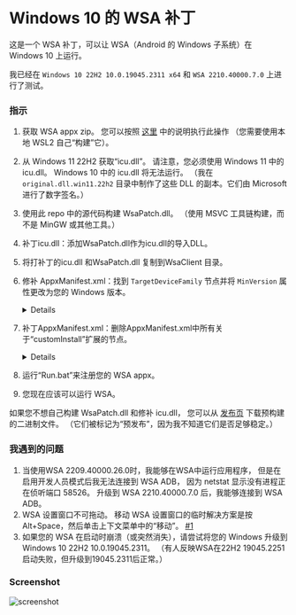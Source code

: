# Windows 10 的 WSA 补丁

这是一个 WSA 补丁，可以让 WSA（Android 的 Windows 子系统）在 Windows 10 上运行。

我已经在 `Windows 10 22H2 10.0.19045.2311 x64` 和 `WSA 2210.40000.7.0` 上进行了测试。

### 指示

1. 获取 WSA appx zip。 您可以按照 [这里](https://github.com/LSPosed/MagiskOnWSALocal) 中的说明执行此操作
    （您需要使用本地 WSL2 自己“构建”它）。
2. 从 Windows 11 22H2 获取“icu.dll”。 请注意，您必须使用 Windows 11 中的 icu.dll。
    Windows 10 中的 icu.dll 将无法运行。
    （我在 `original.dll.win11.22h2` 目录中制作了这些 DLL 的副本。它们由 Microsoft 进行了数字签名。）
3. 使用此 repo 中的源代码构建 WsaPatch.dll。
    （使用 MSVC 工具链构建，而不是 MinGW 或其他工具。）
4. 补丁icu.dll：添加WsaPatch.dll作为icu.dll的导入DLL。
5. 将打补丁的icu.dll 和WsaPatch.dll 复制到WsaClient 目录。
6. 修补 AppxManifest.xml：找到 `TargetDeviceFamily` 节点并将 `MinVersion` 属性更改为您的 Windows 版本。
    <details>

    在 AppxManifest.xml 中找到以下行。
    ```xml
    <TargetDeviceFamily Name="Windows.Desktop" MinVersion="10.0.22000.120" MaxVersionTested="10.0.22000.120"/>
    ```

    将 `MinVersion` 从 `10.0.22000.120` 更改为您的 Windows 版本，例如 `10.0.19045.2311`。
    </details>
7. 补丁AppxManifest.xml：删除AppxManifest.xml中所有关于“customInstall”扩展的节点。
    <details>
    从 AppxManifest.xml 中删除以下内容。

    ```xml
    <rescap:Capability Name="customInstallActions"/>
    ```

    ```xml
    <desktop6:Extension Category="windows.customInstall">
        <desktop6:CustomInstall Folder="CustomInstall" desktop8:RunAsUser="true">
            <desktop6:RepairActions>
                <desktop6:RepairAction File="WsaSetup.exe" Name="Repair" Arguments="repair"/>
            </desktop6:RepairActions>
            <desktop6:UninstallActions>
                <desktop6:UninstallAction File="WsaSetup.exe" Name="Uninstall" Arguments="uninstall"/>
            </desktop6:UninstallActions>
        </desktop6:CustomInstall>
   </desktop6:Extension>
    ```

    </details>
8. 运行“Run.bat”来注册您的 WSA appx。
9. 您现在应该可以运行 WSA。

如果您不想自己构建 WsaPatch.dll 和修补 icu.dll，
您可以从 [发布页](https://github.com/cinit/WSAPatch/releases) 下载预构建的二进制文件。
（它们被标记为“预发布”，因为我不知道它们是否足够稳定。）

### 我遇到的问题

1. 当使用WSA 2209.40000.26.0时，我能够在WSA中运行应用程序，
    但是在启用开发人员模式后我无法连接到 WSA ADB，
    因为 netstat 显示没有进程正在侦听端口 58526。
    升级到 WSA 2210.40000.7.0 后，我能够连接到 WSA ADB。
2. WSA 设置窗口不可拖动。
    移动 WSA 设置窗口的临时解决方案是按 Alt+Space，然后单击上下文菜单中的“移动”。 [#1](https://github.com/cinit/WSAPatch/issues/1)
3. 如果您的 WSA 在启动时崩溃（或突然消失），请尝试将您的 Windows 升级到 Windows 10 22H2 10.0.19045.2311。
    （有人反映WSA在22H2 19045.2251启动失败，但升级到19045.2311后正常。）


### Screenshot

![screenshot](./pic/screenshot_20221202.png)

